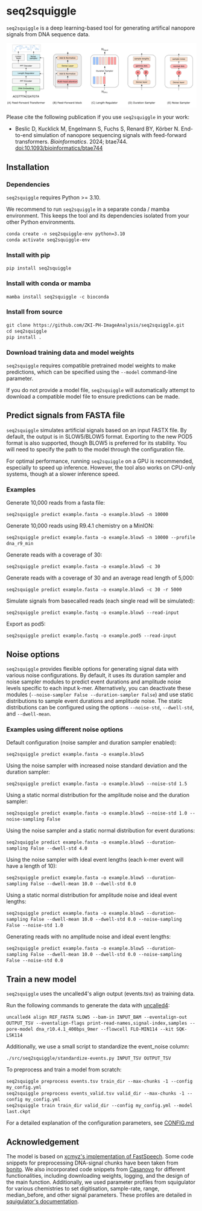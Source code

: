 # seq2squiggle

`seq2squiggle` is a deep learning-based tool for generating artifical nanopore signals from DNA sequence data.

<img src="/img/seq2squiggle.png" width="750">


Please cite the following publication if you use `seq2squiggle` in your work:
- Beslic D, Kucklick M, Engelmann S, Fuchs S, Renard BY, Körber N. End-to-end simulation of nanopore sequencing signals with feed-forward transformers. *Bioinformatics*. 2024; btae744. [doi:10.1093/bioinformatics/btae744](https://doi.org/10.1093/bioinformatics/btae744) 

## Installation 

### Dependencies

`seq2squiggle` requires Python >= 3.10. 

We recommend to run `seq2squiggle` in a separate conda / mamba environment. This keeps the tool and its dependencies isolated from your other Python environments.

```
conda create -n seq2squiggle-env python=3.10
conda activate seq2squiggle-env 
```

### Install with pip
```
pip install seq2squiggle 
```

### Install with conda or mamba
```
mamba install seq2squiggle -c bioconda
```

### Install from source
```
git clone https://github.com/ZKI-PH-ImageAnalysis/seq2squiggle.git
cd seq2squiggle
pip install . 
```

### Download training data and model weights

`seq2squiggle` requires compatible pretrained model weights to make predictions, which can be specified using the `--model` command-line parameter.

If you do not provide a model file, `seq2squiggle` will automatically attempt to download a compatible model file to ensure predictions can be made. 

## Predict signals from FASTA file
`seq2squiggle` simulates artificial signals based on an input FASTX file. By default, the output is in SLOW5/BLOW5 format. Exporting to the new POD5 format is also supported, though BLOW5 is preferred for its stability. You will need to specify the path to the model through the configuration file.

For optimal performance, running `seq2squiggle` on a GPU is recommended, especially to speed up inference. However, the tool also works on CPU-only systems, though at a slower inference speed.

### Examples 

Generate 10,000 reads from a fasta file:
```
seq2squiggle predict example.fasta -o example.blow5 -n 10000
```
Generate 10,000 reads using R9.4.1 chemistry on a MinION:
```
seq2squiggle predict example.fasta -o example.blow5 -n 10000 --profile dna_r9_min
```
Generate reads with a coverage of 30:
```
seq2squiggle predict example.fasta -o example.blow5 -c 30
```
Generate reads with a coverage of 30 and an average read length of 5,000:
```
seq2squiggle predict example.fasta -o example.blow5 -c 30 -r 5000
```
Simulate signals from basecalled reads (each single read will be simulated):
```
seq2squiggle predict example.fastq -o example.blow5 --read-input
```
Export as pod5:
```
seq2squiggle predict example.fastq -o example.pod5 --read-input
```

## Noise options
`seq2squiggle` provides flexible options for generating signal data with various noise configurations. By default, it uses its duration sampler and noise sampler modules to predict event durations and amplitude noise levels specific to each input k-mer. Alternatively, you can deactivate these modules (`--noise-sampler False --duration-sampler False`) and use static distributions to sample event durations and amplitude noise. The static distributions can be configured using the options `--noise-std`, `--dwell-std`, and `--dwell-mean`.

### Examples using different noise options

Default configuration (noise sampler and duration sampler enabled): 
```
seq2squiggle predict example.fasta -o example.blow5
```
Using the noise sampler with increased noise standard deviation and the duration sampler:
```
seq2squiggle predict example.fasta -o example.blow5 --noise-std 1.5
```
Using a static normal distribution for the amplitude noise and the duration sampler:
```
seq2squiggle predict example.fasta -o example.blow5 --noise-std 1.0 --noise-sampling False
```
Using the noise sampler and a static normal distribution for event durations:
```
seq2squiggle predict example.fasta -o example.blow5 --duration-sampling False --dwell-std 4.0
```
Using the noise sampler with ideal event lengths (each k-mer event will have a length of 10):
```
seq2squiggle predict example.fasta -o example.blow5 --duration-sampling False --dwell-mean 10.0 --dwell-std 0.0
```
Using a static normal distribution for amplitude noise and ideal event lengths:
```
seq2squiggle predict example.fasta -o example.blow5 --duration-sampling False --dwell-mean 10.0 --dwell-std 0.0 --noise-sampling False --noise-std 1.0
```
Generating reads with no amplitude noise and ideal event lengths:
```
seq2squiggle predict example.fasta -o example.blow5 --duration-sampling False --dwell-mean 10.0 --dwell-std 0.0 --noise-sampling False --noise-std 0.0
```

## Train a new model
`seq2squiggle` uses the uncalled4's align output (events.tsv) as training data. 

Run the following commands to generate the data with [uncalled4](https://github.com/skovaka/uncalled4):
```
uncalled4 align REF_FASTA SLOW5 --bam-in INPUT_BAM --eventalign-out OUTPUT_TSV --eventalign-flags print-read-names,signal-index,samples --pore-model dna_r10.4.1_400bps_9mer --flowcell FLO-MIN114 --kit SQK-LSK114
```

Additionally, we use a small script to standardize the event_noise column:
```
./src/seq2squiggle/standardize-events.py INPUT_TSV OUTPUT_TSV
```

To preprocess and train a model from scratch:
```
seq2squiggle preprocess events.tsv train_dir --max-chunks -1 --config my_config.yml
seq2squiggle preprocess events_valid.tsv valid_dir --max-chunks -1 --config my_config.yml
seq2squiggle train train_dir valid_dir --config my_config.yml --model last.ckpt
```

For a detailed explanation of the configuration parameters, see [CONFIG.md](CONFIG.md)

## Acknowledgement
The model is based on [xcmyz's implementation of FastSpeech](https://github.com/xcmyz/FastSpeech). Some code snippets for preprocessing DNA-signal chunks have been taken from [bonito](https://github.com/nanoporetech/bonito). We also incorporated code snippets from [Casanovo](https://github.com/Noble-Lab/casanovo) for different functionalities, including downloading weights, logging, and the design of the main function. 
Additionally, we used parameter profiles from squigulator for various chemistries to set digitisation, sample-rate, range, median_before, and other signal parameters. These profiles are detailed in [squigulator's documentation](https://hasindu2008.github.io/squigulator/docs/profile.html).
